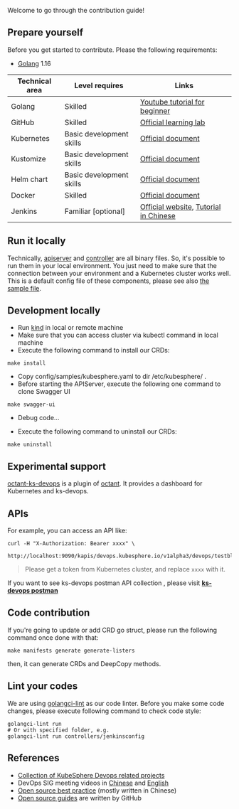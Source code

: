 Welcome to go through the contribution guide!

## Prepare yourself

Before you get started to contribute. Please the following requirements:

* [Golang](https://golang.org/) 1.16

| Technical area | Level requires | Links |
|---|---|---|
| Golang | Skilled | [Youtube tutorial for beginner](https://www.youtube.com/watch?v=75lJDVT1h0s&list=PLzMcBGfZo4-mtY_SE3HuzQJzuj4VlUG0q) |
| GitHub | Skilled | [Official learning lab](https://lab.github.com/) |
| Kubernetes | Basic development skills | [Official document](https://kubernetes.io/) |
| Kustomize  | Basic development skills | [Official document](https://github.com/kubernetes-sigs/kustomize) |
| Helm chart | Basic development skills | [Official document](https://helm.sh/) |
| Docker | Skilled | [Official document](https://docs.docker.com/) |
| Jenkins | Familiar [optional] | [Official website](https://www.jenkins.io/), [Tutorial in Chinese](https://www.bilibili.com/video/BV1fp4y1r7Dd) |

## Run it locally

Technically, [apiserver](cmd/apiserver) and [controller](cmd/controller) are all binary files. So,
it's possible to run them in your local environment. You just need to make sure that the connection
between your environment and a Kubernetes cluster works well. This is a default config file of these
components, please see also [the sample file](config/samples/kubesphere.yaml).

## Development locally

- Run [kind](https://github.com/kubernetes-sigs/kind) in local or remote machine
- Make sure that you can access cluster via kubectl command in local machine
- Execute the following command to install our CRDs:

```shell
make install
```
- Copy config/samples/kubesphere.yaml to dir /etc/kubesphere/ .
- Before starting the APIServer, execute the following one command to clone Swagger UI
```shell
make swagger-ui
```
- Debug code...

- Execute the following command to uninstall our CRDs:

```shell
make uninstall
```

## Experimental support

[octant-ks-devops](https://github.com/LinuxSuRen/octant-ks-devops) is a plugin of [octant](https://github.com/vmware-tanzu/octant/).
It provides a dashboard for Kubernetes and ks-devops.

## APIs

For example, you can access an API like:

```shell script
curl -H "X-Authorization: Bearer xxxx" \
  http://localhost:9090/kapis/devops.kubesphere.io/v1alpha3/devops/testblpsz/pipelines
```

> Please get a token from Kubernetes cluster, and replace `xxxx` with it.

If you want to see ks-devops postman API collection , please visit **[ks-devops postman](https://www.postman.com/ks-devops/workspace/kubesphere-devops)**

## Code contribution

If you're going to update or add CRD go struct, please run the following command once done with that:

`make manifests generate generate-listers`

then, it can generate CRDs and DeepCopy methods.

## Lint your codes

We are using [golangci-lint](https://golangci-lint.run/) as our code linter. Before you make some code changes, please execute following command to check code style:

```shell
golangci-lint run
# Or with specified folder, e.g.
golangci-lint run controllers/jenkinsconfig
```

## References

- [Collection of KubeSphere Devops related projects](docs/projects.md)
- DevOps SIG meeting videos in [Chinese](https://space.bilibili.com/438908638/channel/seriesdetail) and [English](https://www.youtube.com/watch?v=c3V-2RX9yGY&list=PLwDEgvYeF0jL-CAJ9SpCx_QWKMDGLKqgN)
- [Open source best practice](https://github.com/LinuxSuRen/open-source-best-practice) (mostly written in Chinese)
- [Open source guides](https://opensource.guide/) are written by GitHub